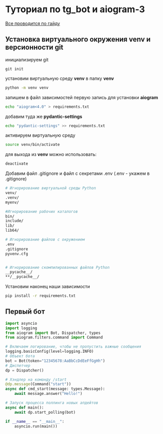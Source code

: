 # Туториал по tg_bot и aiogram-3
[Все проводится по гайду](https://mastergroosha.github.io/aiogram-3-guide/)

## Установка виртуального окружения venv и версионности git
инициализируем git
```
git init
```
установим виртуальную среду **venv** в  папку **venv**
```sh
python -m venv venv
```
запишем в файл зависимостей первую запись для установки **aiogram**
```sh
echo "aiogram<4.0" > requirements.txt
```
добавим туда же **pydantic-settings**
```sh
echo "pydantic-settings" >> requirements.txt
```
активируем виртуальную среду
```sh
source venv/bin/activate
```
для выхода из **venv** можно использовать:
```sh
deactivate
```
Добавим файл .gitignore и файл с секретами .env (.env - укажем в .gitignore)

```sh
# Игнорирование виртуальной среды Python
venv/
.venv/
myenv/

#Игнорирование рабочих каталогов
bin/
include/
lib/
lib64/

# Игнорирование файлов с окружением
.env
.gitignore
pyvenv.cfg


# Игнорирование скомпилированных файлов Python
__pycache__/
**/__pycache__/

```

Установим наконец наши зависимости

```sh
pip install -r requirements.txt 
```

## Первый бот

```py
import asyncio
import logging
from aiogram import Bot, Dispatcher, types
from aiogram.filters.command import Command

# Включаем логирование, чтобы не пропустить важные сообщения
logging.basicConfig(level=logging.INFO)
# Объект бота
bot = Bot(token="12345678:AaBbCcDdEeFfGgHh")
# Диспетчер
dp = Dispatcher()

# Хэндлер на команду /start
@dp.message(Command("start"))
async def cmd_start(message: types.Message):
    await message.answer("Hello!")

# Запуск процесса поллинга новых апдейтов
async def main():
    await dp.start_polling(bot)

if __name__ == "__main__":
    asyncio.run(main())
```